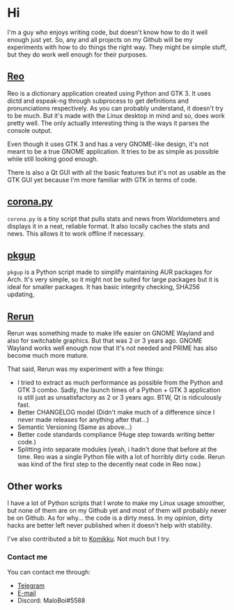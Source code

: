 # Hi

I'm a guy who enjoys writing code, but doesn't know how to do it well enough just yet. So, any and all projects on my Github will be my experiments with how to do things the right way. They might be simple stuff, but they do work well enough for their purposes.

## [Reo](https://lastweakness.github.io/reo)

Reo is a dictionary application created using Python and GTK 3. It uses dictd and espeak-ng through subprocess to get definitions and pronunciations respectively. As you can probably understand, it doesn't try to be much. But it's made with the Linux desktop in mind and so, does work pretty well. The only actually interesting thing is the ways it parses the console output.

Even though it uses GTK 3 and has a very GNOME-like design, it's not meant to be a true GNOME application. It tries to be as simple as possible while still looking good enough.

There is also a Qt GUI with all the basic features but it's not as usable as the GTK GUI yet because I'm more familiar with GTK in terms of code.

## [corona.py](https://www.github.com/lastweakness/corona.py)

`corona.py` is a tiny script that pulls stats and news from Worldometers and displays it in a neat, reliable format. It also locally caches the stats and news. This allows it to work offline if necessary.

## [pkgup](https://www.github.com/lastweakness/rerun)

`pkgup` is a Python script made to simplify maintaining AUR packages for Arch. It's very simple, so it might not be suited for large packages but it is ideal for smaller packages. It has basic integrity checking, SHA256 updating,

## [Rerun](https://www.github.com/lastweakness/rerun)

Rerun was something made to make life easier on GNOME Wayland and also for switchable graphics. But that was 2 or 3 years ago. GNOME Wayland works well enough now that it's not needed and PRIME has also become much more mature.

That said, Rerun was my experiment with a few things:

- I tried to extract as much performance as possible from the Python and GTK 3 combo. Sadly, the launch times of a Python + GTK 3 application is still just as unsatisfactory as 2 or 3 years ago. BTW, Qt is ridiculously fast.
- Better CHANGELOG model (Didn't make much of a difference since I never made releases for anything after that...)
- Semantic Versioning (Same as above...)
- Better code standards compliance (Huge step towards writing better code.)
- Splitting into separate modules (yeah, i hadn't done that before at the time. Reo was a single Python file with a lot of horribly dirty code. Rerun was kind of the first step to the decently neat code in Reo now.)

## Other works

I have a lot of Python scripts that I wrote to make my Linux usage smoother, but none of them are on my Github yet and most of them will probably never be on Github. As for why... the code is a dirty mess. In my opinion, dirty hacks are better left never published when it doesn't help with stability.

I've also contributed a bit to [Komikku](https://gitlab.com/valos/Komikku). Not much but I try.

### Contact me

You can contact me through:

- [Telegram](https://t.me/fushinari)
- [E-mail](mailto:lastweakness@tuta.io)
- Discord: MaloBoi#5588
